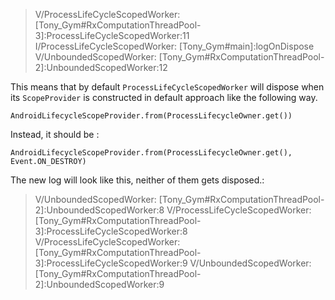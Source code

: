 > V/ProcessLifeCycleScopedWorker: [Tony_Gym#RxComputationThreadPool-3]:ProcessLifeCycleScopedWorker:11
> I/ProcessLifeCycleScopedWorker: [Tony_Gym#main]:logOnDispose
> V/UnboundedScopedWorker: [Tony_Gym#RxComputationThreadPool-2]:UnboundedScopedWorker:12


This means that by default `ProcessLifeCycleScopedWorker` will dispose when its `ScopeProvider` is constructed in default approach like the following way.

```
AndroidLifecycleScopeProvider.from(ProcessLifecycleOwner.get())
```

Instead, it should be :
```
AndroidLifecycleScopeProvider.from(ProcessLifecycleOwner.get(), Event.ON_DESTROY)
```

The new log will look like this, neither of them gets disposed.:

> V/UnboundedScopedWorker: [Tony_Gym#RxComputationThreadPool-2]:UnboundedScopedWorker:8
> V/ProcessLifeCycleScopedWorker: [Tony_Gym#RxComputationThreadPool-3]:ProcessLifeCycleScopedWorker:8
> V/ProcessLifeCycleScopedWorker: [Tony_Gym#RxComputationThreadPool-3]:ProcessLifeCycleScopedWorker:9
> V/UnboundedScopedWorker: [Tony_Gym#RxComputationThreadPool-2]:UnboundedScopedWorker:9